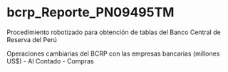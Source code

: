 # bcrp_Reporte_PN09495TM
Procedimiento robotizado para obtención de tablas del Banco Central de Reserva del Perú

Operaciones cambiarias del BCRP con las empresas bancarias (millones US$) - Al Contado - Compras
